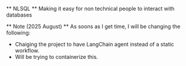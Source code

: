 ** NLSQL **
Making it easy for non technical people to interact with databases


** Note (2025 August) **
As soons as I get time, I will be changing the following:
* Chaiging the project to have LangChain agent instead of a static workflow.
* Will be trying to containerize this.
